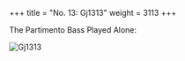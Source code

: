 +++
title = "No. 13: Gj1313"
weight = 3113
+++

The Partimento Bass Played Alone:

![Gj1313](/img/013dFenBk1.jpg)
